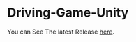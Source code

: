 # Driving-Game-Unity
You can See The latest Release [here](https://github.com/OmKumar07/Driving-Game-Unity/releases/tag/v2.9.0-final).
